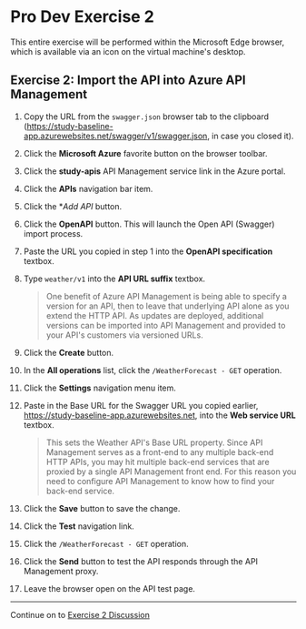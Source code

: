 # Pro Dev Exercise 2

This entire exercise will be performed within the Microsoft Edge browser, which is available via an icon on the virtual machine's desktop.

## Exercise 2: Import the API into Azure API Management

1. Copy the URL from the `swagger.json` browser tab to the clipboard (https://study-baseline-app.azurewebsites.net/swagger/v1/swagger.json, in case you closed it).
1. Click the **Microsoft Azure** favorite button on the browser toolbar.
1. Click the **study-apis** API Management service link in the Azure portal.
1. Click the **APIs** navigation bar item.
1. Click the **Add API* button.
1. Click the **OpenAPI** button. This will launch the Open API (Swagger) import process.
1. Paste the URL you copied in step 1 into the **OpenAPI specification** textbox.
1. Type `weather/v1` into the **API URL suffix** textbox.

    > One benefit of Azure API Management is being able to specify a version for an API, then to leave that underlying API alone as you extend the HTTP API. As updates are deployed, additional versions can be imported into API Management and provided to your API's customers via versioned URLs.

1. Click the **Create** button.
1. In the **All operations** list, click the `/WeatherForecast - GET` operation.
1. Click the **Settings** navigation menu item.
1. Paste in the Base URL for the Swagger URL you copied earlier, https://study-baseline-app.azurewebsites.net, into the **Web service URL** textbox.

    > This sets the Weather API's Base URL property. Since API Management serves as a front-end to any multiple back-end HTTP APIs, you may hit multiple back-end services that are proxied by a single API Management front end. For this reason you need to configure API Management to know how to find your back-end service.

1. Click the **Save** button to save the change.
1. Click the **Test** navigation link.
1. Click the `/WeatherForecast - GET` operation.
1. Click the **Send** button to test the API responds through the API Management proxy.
1. Leave the browser open on the API test page.

---

Continue on to [Exercise 2 Discussion](exercise-2-discussion.md)
